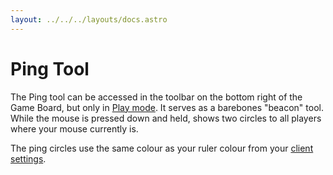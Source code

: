 ```yaml
---
layout: ../../../layouts/docs.astro
---
```


# Ping Tool

The Ping tool can be accessed in the toolbar on the bottom right of the Game Board, but only in [Play mode](/docs/tools-overview/#toolbar-and-modes).
It serves as a barebones "beacon" tool.
While the mouse is pressed down and held, shows two circles to all players where your mouse currently is.

The ping circles use the same colour as your ruler colour from your [client settings](/docs/game/settings/).
